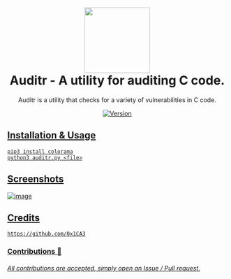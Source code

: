 <h1 align="center">
	<img src="https://www.pngkit.com/png/full/937-9371959_radar-png-radar-icon-png.png" width="150px"><br>
    Auditr - A utility for auditing C code.
</h1>
<p align="center">
	Auditr is a utility that checks for a variety of vulnerabilities in C code.
</p>

<p align="center">
	<a href="https://deno.land" target="_blank">
    	<img src="https://img.shields.io/badge/Version-1.0.0-7DCDE3?style=for-the-badge" alt="Version">
</p>
  
## Installation & Usage
```
pip3 install colorama
python3 auditr.py <file>
```

## Screenshots
![image](https://user-images.githubusercontent.com/86132648/133115795-f34eebfa-c187-4e1e-aca5-7b6de226b39c.png)

## Credits
```
https://github.com/0x1CA3
```
### Contributions 🎉
###### All contributions are accepted, simply open an Issue / Pull request.
